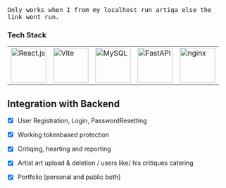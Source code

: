 <samp>Only works when I from my localhost run artiqa else the link wont run.</samp>


### Tech Stack
<table>
  <tr>
    <td><img src="https://cdn.jsdelivr.net/gh/devicons/devicon/icons/react/react-original-wordmark.svg" alt="React.js" width="80" /></td>
    <td><img src="https://cdn.jsdelivr.net/gh/devicons/devicon/icons/vitejs/vitejs-original.svg" alt="Vite" width="80" /></td>
    <td><img src="https://cdn.jsdelivr.net/gh/devicons/devicon/icons/mysql/mysql-original-wordmark.svg" alt="MySQL" width="80" /></td>
    <td><img src="https://cdn.jsdelivr.net/gh/devicons/devicon/icons/fastapi/fastapi-original-wordmark.svg" alt="FastAPI" width="80" /></td>
    <td><img src="https://cdn.jsdelivr.net/gh/devicons/devicon@latest/icons/nginx/nginx-original.svg"  alt="nginx" width="80"/></td>
          
  </tr>
</table>

## Integration with Backend
- [x] User Registration, Login, PasswordResetting
- [x] Working tokenbased protection
- [x] Critiqing, hearting and reporting
- [x] Artist art upload & deletion / users like/ his critiques catering
- [x] Portfolio [personal and public both]


